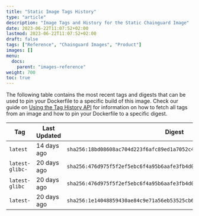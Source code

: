 ```yaml
---
title: "Static Image Tags History"
type: "article"
description: "Image Tags and History for the Static Chainguard Image"
date: 2023-06-22T11:07:52+02:00
lastmod: 2023-06-22T11:07:52+02:00
draft: false
tags: ["Reference", "Chainguard Images", "Product"]
images: []
menu:
  docs:
    parent: "images-reference"
weight: 700
toc: true
---
```


The following table contains the most recent tags and digests that can be used to pin your Dockerfile to a specific build of this image. Check our guide on [Using the Tag History API](/chainguard/chainguard-images/using-the-tag-history-api/) for information on how to fetch all tags from an image and how to pin your Dockerfile to a specific digest.

| Tag             | Last Updated | Digest                                                                    |
|-----------------|--------------|---------------------------------------------------------------------------|
| `latest`        | 14 days ago  | `sha256:18bd08608ac704d223f6afc89ed1a7052c44c1b2adf9990384224de94ed76fcb` |
| `latest-glibc-` | 20 days ago  | `sha256:476d975f5f2ef5ebc6f4a95b6aafe3fb4d0025d5e030faa94a759d66d0170773` |
| `latest-glibc`  | 20 days ago  | `sha256:476d975f5f2ef5ebc6f4a95b6aafe3fb4d0025d5e030faa94a759d66d0170773` |
| `latest-`       | 20 days ago  | `sha256:1e14048859430ae84c9e71a56eb53525cb6888e9fc51d262ab633493464ed04b` |
